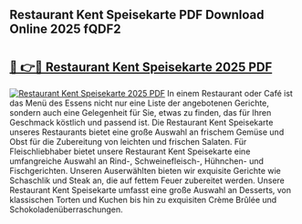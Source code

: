 ## Restaurant Kent Speisekarte PDF Download Online 2025 fQDF2

# <h2><a href="http://gc5yum.nevu.top/?p=Restaurant+Kent+Speisekarte">🔗 👉🔴 Restaurant Kent Speisekarte 2025 PDF</a></h2>

[![Restaurant Kent Speisekarte 2025 PDF](https://i.imgur.com/dBaPXMq.png)](http://gc5yum.nevu.top/?p=Restaurant+Kent+Speisekarte)
In einem Restaurant oder Café ist das Menü des Essens nicht nur eine Liste der angebotenen Gerichte, sondern auch eine Gelegenheit für Sie, etwas zu finden, das für Ihren Geschmack köstlich und passend ist. Die Restaurant Kent Speisekarte unseres Restaurants bietet eine große Auswahl an frischem Gemüse und Obst für die Zubereitung von leichten und frischen Salaten. Für Fleischliebhaber bietet unsere Restaurant Kent Speisekarte eine umfangreiche Auswahl an Rind-, Schweinefleisch-, Hühnchen- und Fischgerichten. Unseren Auserwählten bieten wir exquisite Gerichte wie Schaschlik und Steak an, die auf fettem Feuer zubereitet werden. Unsere Restaurant Kent Speisekarte umfasst eine große Auswahl an Desserts, von klassischen Torten und Kuchen bis hin zu exquisiten Crème Brûlée und Schokoladenüberraschungen.

